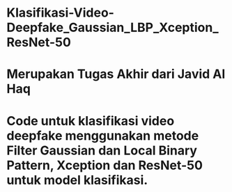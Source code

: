 # Klasifikasi-Video-Deepfake_Gaussian_LBP_Xception_ResNet-50
# Merupakan Tugas Akhir dari Javid Al Haq
# Code untuk klasifikasi video deepfake menggunakan metode Filter Gaussian dan Local Binary Pattern, Xception dan ResNet-50 untuk model klasifikasi.
